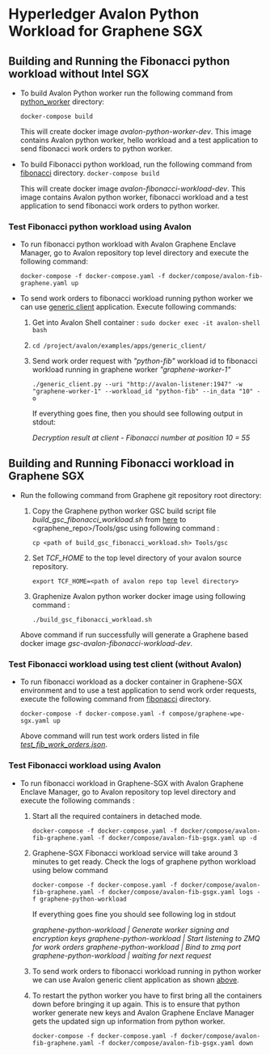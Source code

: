 <!--
Licensed under Creative Commons Attribution 4.0 International License
https://creativecommons.org/licenses/by/4.0/
-->

# Hyperledger Avalon Python Workload for Graphene SGX

## Building and Running the Fibonacci python workload without Intel SGX

- To build Avalon Python worker run the following command from [python_worker](https://github.com/hyperledger/avalon/tree/master/tc/graphene/python_worker) directory:

  `docker-compose build`

  This will create docker image *avalon-python-worker-dev*. This image contains Avalon python worker, hello workload and a test application to send fibonacci work orders to python worker.

- To build Fibonacci python workload, run the following command from [fibonacci](https://github.com/hyperledger/avalon/tree/master/examples/graphene_apps/python_workloads/fibonacci) directory.
  `docker-compose build`

  This will create docker image *avalon-fibonacci-workload-dev*. This image contains Avalon python worker, fibonacci workload and a test application to send fibonacci work orders to python worker.

### Test Fibonacci python workload using Avalon

- To run fibonacci python workload with Avalon Graphene Enclave Manager, go to Avalon repository top level directory and execute the following command:

  `docker-compose -f docker-compose.yaml -f docker/compose/avalon-fib-graphene.yaml up`

- To send work orders to fibonacci workload running python worker we can use [generic client](https://github.com/hyperledger/avalon/tree/master/examples/apps/generic_client) application. Execute following commands:

  1. Get into Avalon Shell container : `sudo docker exec -it avalon-shell bash`

  2. `cd /project/avalon/examples/apps/generic_client/`

  3. Send work order request with *"python-fib"* workload id to fibonacci workload running in graphene worker *"graphene-worker-1"*

     `./generic_client.py --uri "http://avalon-listener:1947" -w "graphene-worker-1" --workload_id "python-fib" --in_data "10" -o`

     If everything goes fine, then you should see following output in stdout:

     *Decryption result at client - Fibonacci number at position 10 = 55*

## Building and Running Fibonacci workload in Graphene SGX

- Run the following command from Graphene git repository root directory:

  1. Copy the Graphene python worker GSC build script file *build_gsc_fibonacci_workload.sh* from [here](https://github.com/hyperledger/avalon/tree/master/examples/graphene_apps/python_workloads/fibonacci/graphene_sgx) to <graphene_repo>/Tools/gsc using following command :

     `cp <path of build_gsc_fibonacci_workload.sh> Tools/gsc`

  2. Set *TCF_HOME* to the top level directory of your avalon source repository.

     `export TCF_HOME=<path of avalon repo top level directory>`

  3. Graphenize Avalon python worker docker image using following command :

     `./build_gsc_fibonacci_workload.sh`

  Above command if run successfully will generate a Graphene based docker image *gsc-avalon-fibonacci-workload-dev*.

### Test Fibonacci workload using test client (without Avalon)

- To run fibonacci workload as a docker container in Graphene-SGX environment and to use a test application to send work order requests, execute the following command from [fibonacci](https://github.com/hyperledger/avalon/tree/master/examples/graphene_apps/python_workloads/fibonacci) directory.

  `docker-compose -f docker-compose.yaml -f compose/graphene-wpe-sgx.yaml up`

  Above command will run test work orders listed in file [*test_fib_work_orders.json*](http://github.com/hyperledger/avalon/tree/master/examples/graphene_apps/python_workloads/fibonacci/tests/test_fib_work_orders.json).

### Test Fibonacci workload using Avalon

- To run fibonacci workload in Graphene-SGX with Avalon Graphene Enclave Manager, go to Avalon repository  top level directory and execute the following commands :

  1. Start all the required containers in detached mode.

     `docker-compose -f docker-compose.yaml -f docker/compose/avalon-fib-graphene.yaml -f docker/compose/avalon-fib-gsgx.yaml up -d`

  2. Graphene-SGX Fibonacci workload service will take around 3 minutes to get ready. Check the logs of graphene python workload using below command

     `docker-compose -f docker-compose.yaml -f docker/compose/avalon-fib-graphene.yaml -f docker/compose/avalon-fib-gsgx.yaml logs -f graphene-python-workload`

     If everything goes fine you should see following log in stdout

     *graphene-python-workload   | Generate worker signing and encryption keys*
     *graphene-python-workload   | Start listening to ZMQ for work orders*
     *graphene-python-workload   | Bind to zmq port*
     *graphene-python-workload   | waiting for next request*

  3. To send work orders to fibonacci workload running in python worker we can use Avalon generic client application as shown [above](https://github.com/hyperledger/avalon/tree/master/examples/graphene_apps/python_workloads#test-python-worker-using-avalon).

  4. To restart the python worker you have to first bring all the containers down before bringing it up again. This is to ensure that python worker generate new keys and Avalon Graphene Enclave Manager gets the updated sign up information from python worker.

     `docker-compose -f docker-compose.yaml -f docker/compose/avalon-fib-graphene.yaml -f docker/compose/avalon-fib-gsgx.yaml down`
